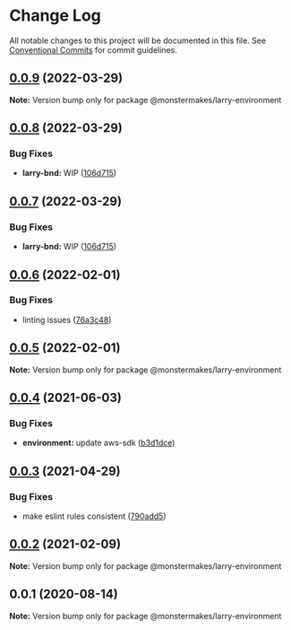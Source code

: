 # Change Log

All notable changes to this project will be documented in this file.
See [Conventional Commits](https://conventionalcommits.org) for commit guidelines.

## [0.0.9](https://github.com/@lockenj/larry/compare/@monstermakes/larry-environment@0.0.8...@monstermakes/larry-environment@0.0.9) (2022-03-29)

**Note:** Version bump only for package @monstermakes/larry-environment





## [0.0.8](https://github.com/@lockenj/larry/compare/@monstermakes/larry-environment@0.0.6...@monstermakes/larry-environment@0.0.8) (2022-03-29)


### Bug Fixes

* **larry-bnd:** WIP  ([106d715](https://github.com/@lockenj/larry/commit/106d7151437e8ffbb12f762475f5475ac7dcf39a))





## [0.0.7](https://github.com/@lockenj/larry/compare/@monstermakes/larry-environment@0.0.6...@monstermakes/larry-environment@0.0.7) (2022-03-29)


### Bug Fixes

* **larry-bnd:** WIP  ([106d715](https://github.com/@lockenj/larry/commit/106d7151437e8ffbb12f762475f5475ac7dcf39a))





## [0.0.6](https://github.com/@lockenj/larry/compare/@monstermakes/larry-environment@0.0.4...@monstermakes/larry-environment@0.0.6) (2022-02-01)


### Bug Fixes

* linting issues ([76a3c48](https://github.com/@lockenj/larry/commit/76a3c4896b72f906c3b4e2eaf2b058c19898eb7e))





## [0.0.5](https://github.com/@lockenj/larry/compare/@monstermakes/larry-environment@0.0.4...@monstermakes/larry-environment@0.0.5) (2022-02-01)

**Note:** Version bump only for package @monstermakes/larry-environment





## [0.0.4](https://github.com/@lockenj/larry/compare/@monstermakes/larry-environment@0.0.3...@monstermakes/larry-environment@0.0.4) (2021-06-03)


### Bug Fixes

* **environment:** update aws-sdk ([b3d1dce](https://github.com/@lockenj/larry/commit/b3d1dce256692aebb0affc7db9c6b8ec30dc5aa4))





## [0.0.3](https://github.com/@lockenj/larry/compare/@monstermakes/larry-environment@0.0.2...@monstermakes/larry-environment@0.0.3) (2021-04-29)


### Bug Fixes

* make eslint rules consistent ([790add5](https://github.com/@lockenj/larry/commit/790add52dfa7e8e7f95a5a846fcbac6eb1867273))





## [0.0.2](https://github.com/@lockenj/larry/compare/@monstermakes/larry-environment@0.0.1...@monstermakes/larry-environment@0.0.2) (2021-02-09)

**Note:** Version bump only for package @monstermakes/larry-environment





## 0.0.1 (2020-08-14)

**Note:** Version bump only for package @monstermakes/larry-environment
